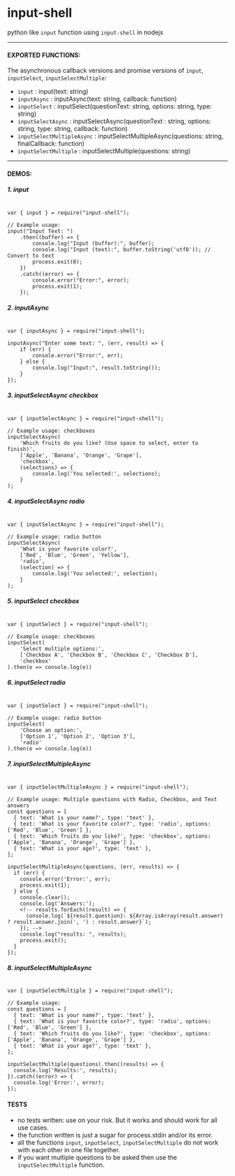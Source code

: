 # input-shell
python like `input` function using `input-shell` in nodejs


---

#### EXPORTED FUNCTIONS: 

The asynchronous callback versions and promise versions of `input`, `inputSelect`, `inputSelectMultiple`:

- `input` : input(text: string)
- `inputAsync` : inputAsync(text: string, callback: function)
- `inputSelect` : inputSelect(questionText: string, options: string, type: string)
- `inputSelectAsync` : inputSelectAsync(questionText : string, options: string, type: string, callback: function)
- `inputSelectMultipleAsync` : inputSelectMultipleAsync(questions: string, finalCallback: function)
- `inputSelectMultiple` : inputSelectMultiple(questions: string)


---

#### DEMOS: 

##### 1. input

```

var { input } = require("input-shell");

// Example usage:
input("Input Text: ")
    .then((buffer) => {
        console.log("Input (buffer):", buffer);
        console.log("Input (text):", buffer.toString('utf8')); // Convert to text
        process.exit(0);
    })
    .catch((error) => {
        console.error("Error:", error);
        process.exit(1);
    });

```

##### 2. inputAsync

```

var { inputAsync } = require("input-shell");

inputAsync("Enter some text: ", (err, result) => {
    if (err) {
        console.error("Error:", err);
    } else {
        console.log("Input:", result.toString());
    }
});

```

##### 3. inputSelectAsync checkbox

```

var { inputSelectAsync } = require("input-shell");

// Example usage: checkboxes
inputSelectAsync(
    'Which fruits do you like? (Use space to select, enter to finish)',
    ['Apple', 'Banana', 'Orange', 'Grape'],
    'checkbox',
    (selections) => {
        console.log('You selected:', selections);
    }
);

```

##### 4. inputSelectAsync radio

```

var { inputSelectAsync } = require("input-shell");

// Example usage: radio button
inputSelectAsync(
    'What is your favorite color?',
    ['Red', 'Blue', 'Green', 'Yellow'],
    'radio',
    (selection) => {
        console.log('You selected:', selection);
    }
);

```

##### 5. inputSelect checkbox

```

var { inputSelect } = require("input-shell");

// Example usage: checkboxes
inputSelect(
    'Select multiple options:',
    ['Checkbox A', 'Checkbox B', 'Checkbox C', 'Checkbox D'],
    'checkbox'
).then(e => console.log(e))

```

##### 6. inputSelect radio

```

var { inputSelect } = require("input-shell");

// Example usage: radio button
inputSelect(
    'Choose an option:',
    ['Option 1', 'Option 2', 'Option 3'],
    'radio'
).then(e => console.log(e))

```

##### 7. inputSelectMultipleAsync

```

var { inputSelectMultipleAsync } = require("input-shell");

// Example usage: Multiple questions with Radio, Checkbox, and Text answers
const questions = [
  { text: 'What is your name?', type: 'text' },
  { text: 'What is your favorite color?', type: 'radio', options: ['Red', 'Blue', 'Green'] },
  { text: 'Which fruits do you like?', type: 'checkbox', options: ['Apple', 'Banana', 'Orange', 'Grape'] },
  { text: 'What is your age?', type: 'text' },
];

inputSelectMultipleAsync(questions, (err, results) => {
  if (err) {
    console.error('Error:', err);
    process.exit(1);
  } else {
    console.clear();
    console.log('Answers:');
    <!-- results.forEach((result) => {
      console.log(`${result.question}: ${Array.isArray(result.answer) ? result.answer.join(', ') : result.answer}`);
    }); -->
    console.log("results: ", results);
    process.exit();
  }
});

```

##### 8. inputSelectMultipleAsync

```

var { inputSelectMultiple } = require("input-shell");

// Example usage:
const questions = [
  { text: 'What is your name?', type: 'text' },
  { text: 'What is your favorite color?', type: 'radio', options: ['Red', 'Blue', 'Green'] },
  { text: 'Which fruits do you like?', type: 'checkbox', options: ['Apple', 'Banana', 'Orange', 'Grape'] },
  { text: 'What is your age?', type: 'text' },
];

inputSelectMultiple(questions).then((results) => {
  console.log('Results:', results);
}).catch((error) => {
  console.log('Error:', error);
});

```

#### TESTS

* no tests written: use on your risk. But it works and should work for all use cases. 
* the function written is just a sugar for process.stdin and/or its error.
* all the functions `input`, `inputSelect`, `inputSelectMultiple` do not work with each other in one file together. 
* if you want multiple questions to be asked then use the `inputSelectMultiple` function.


